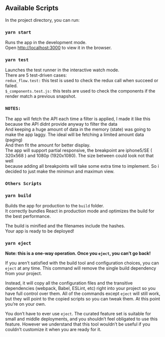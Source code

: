 ## Available Scripts

In the project directory, you can run:

### `yarn start`

Runs the app in the development mode.<br />
Open [http://localhost:3000](http://localhost:3000) to view it in the browser.

### `yarn test`

Launches the test runner in the interactive watch mode.<br />
There are 5 test-driven cases: <br />
    `redux_flow.test:` this test is used to check the redux call when succeed or failed. <br>
    `$_components.test.js:` this tests are used to check the components if the render match a previous snapshot.

### `NOTES:`

The app will fetch the API each time a filter is applied, I made it like this because the API didnt provide anyway to filter the data <br>
And keeping a huge amount of data in the memory (state) was going to make the app laggy.  The ideal will be fetching a limited amount data (paging) <br>
And then fit the amount for better display. <br>
The app will support partial responsive, the breakpoint are iphone5/SE ( 320x568 ) and 1080p (1920x1080). The size between could look not that well <br>
because adding all breakpoints will take some extra time to implement. So i decided to just make the minimun and maximun view.  

### `Others Scripts`
### `yarn build`

Builds the app for production to the `build` folder.<br />
It correctly bundles React in production mode and optimizes the build for the best performance.

The build is minified and the filenames include the hashes.<br />
Your app is ready to be deployed!

### `yarn eject`

**Note: this is a one-way operation. Once you `eject`, you can’t go back!**

If you aren’t satisfied with the build tool and configuration choices, you can `eject` at any time. This command will remove the single build dependency from your project.

Instead, it will copy all the configuration files and the transitive dependencies (webpack, Babel, ESLint, etc) right into your project so you have full control over them. All of the commands except `eject` will still work, but they will point to the copied scripts so you can tweak them. At this point you’re on your own.

You don’t have to ever use `eject`. The curated feature set is suitable for small and middle deployments, and you shouldn’t feel obligated to use this feature. However we understand that this tool wouldn’t be useful if you couldn’t customize it when you are ready for it.